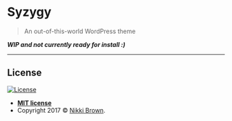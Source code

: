 # Syzygy

> An out-of-this-world WordPress theme

**_WIP and not currently ready for install :)_**

---

## License

[![License](http://img.shields.io/:license-mit-blue.svg?style=flat-square)](http://badges.mit-license.org)

* **[MIT license](http://opensource.org/licenses/mit-license.php)**
* Copyright 2017 © <a href="http://nik-nook.com" target="_blank">Nikki Brown</a>.
